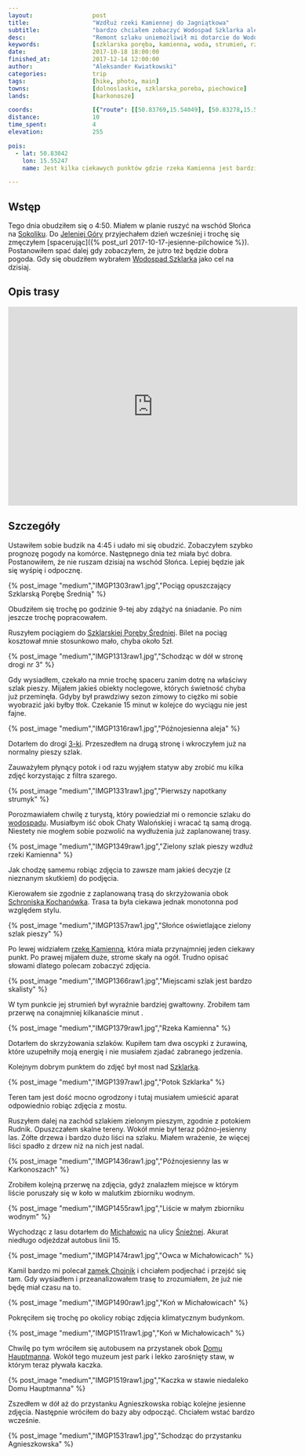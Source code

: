 ```yaml
---
layout:                 post
title:                  "Wzdłuż rzeki Kamiennej do Jagniątkowa"
subtitle:               "bardzo chciałem zobaczyć Wodospad Szklarka ale ostatecznie poćwiczyłem robienie zdjęć płynącej wody na rzece Kamiennej"
desc:                   "Remont szlaku uniemożliwił mi dotarcie do Wodospadu Szklarki. Przeszedłem okolice rzeki Kamiennej aż do Michałowic dzięki czemu udało mi się poćwiczyć robienie zdjęć poruszającej się wodzie. Udało mi się również zrobić kilka ciekawych zdjęć późno-jesiennemu lasu."
keywords:               [szklarska poręba, kamienna, woda, strumień, rzeka, jesień, skały, michałowice, dom hauptmanna, las]
date:                   2017-10-18 18:00:00
finished_at:            2017-12-14 12:00:00
author:                 "Aleksander Kwiatkowski"
categories:             trip
tags:                   [hike, photo, main]
towns:                  [dolnoslaskie, szklarska_poreba, piechowice]
lands:                  [karkonosze]

coords:                 [{"route": [[50.83769,15.54049], [50.83278,15.54598], [50.82861,15.54323], [50.82750,15.54680], [50.83132,15.55787], [50.83476,15.56577], [50.82945,15.58542], [50.83194,15.58654]], "type": "hike"}]
distance:               10
time_spent:             4
elevation:              255  

pois:
  - lat: 50.83042
    lon: 15.55247
    name: Jest kilka ciekawych punktów gdzie rzeka Kamienna jest bardziej rwącą

---
```


[wiki-sokolik]: https://pl.wikipedia.org/wiki/Sokolik
[wiki-jelenia-gora]: https://pl.wikipedia.org/wiki/Jelenia_G%C3%B3ra
[wiki-wodospad-szklarki]: https://pl.wikipedia.org/wiki/Wodospad_Szklarki
[wiki-szklarska-srednia-stacja]: https://pl.wikipedia.org/wiki/Szklarska_Por%C4%99ba_%C5%9Arednia
[wiki-droga-3]: https://pl.wikipedia.org/wiki/Droga_krajowa_nr_3_(Polska)
[wiki-schronisko-kochanowka]: https://pl.wikipedia.org/wiki/Schronisko_PTTK_%E2%80%9EKochan%C3%B3wka%E2%80%9D
[wiki-szklarka-potok]: https://pl.wikipedia.org/wiki/Szklarka_(dop%C5%82yw_Kamiennej)
[wiki-michalowice]: https://pl.wikipedia.org/wiki/Micha%C5%82owice_(Piechowice)
[wiki-sniezna]: https://pl.wikipedia.org/wiki/%C5%9Anie%C5%BCka
[wiki-chojnik-zamek]: https://pl.wikipedia.org/wiki/Zamek_Chojnik
[wiki-dom-hauptmanna]: https://pl.wikipedia.org/wiki/Muzeum_Miejskie_%E2%80%9EDom_Gerharta_Hauptmanna%E2%80%9D
[wiki-kamienna-rzeka]: https://pl.wikipedia.org/wiki/Kamienna_(dop%C5%82yw_Bobru)

Wstęp
-----

Tego dnia obudziłem się o 4:50. Miałem w planie ruszyć na wschód Słońca na
[Sokoliku][wiki-sokolik].
Do [Jeleniej Góry][wiki-jelenia-gora] przyjechałem dzień wcześniej
i trochę się zmęczyłem
[spacerując]({% post_url 2017-10-17-jesienne-pilchowice %}).
Postanowiłem spać dalej gdy zobaczyłem, że jutro też będzie dobra pogoda.
Gdy się obudziłem wybrałem [Wodospad Szklarka][wiki-wodospad-szklarki] jako
cel na dzisiaj.

Opis trasy
----------

<iframe height='405' width='590' frameborder='0' allowtransparency='true' scrolling='no' src='https://www.strava.com/activities/1238738088/embed/cd9ab69be83dde98f33cb1fe79bbac860db6699a'></iframe>

Szczegóły
---------

Ustawiłem sobie budzik na 4:45 i udało mi się obudzić. Zobaczyłem szybko prognozę
pogody na komórce. Następnego dnia też miała być dobra. Postanowiłem, że nie ruszam
dzisiaj na wschód Słońca. Lepiej będzie jak się wyśpię i odpocznę.

{% post_image "medium","IMGP1303raw1.jpg","Pociąg opuszczający Szklarską Porębę Średnią" %}

Obudziłem się trochę po godzinie 9-tej aby zdążyć na śniadanie. Po nim
jeszcze trochę popracowałem.

Ruszyłem pociągiem do [Szklarskiej Poręby Średniej][wiki-szklarska-srednia-stacja].
Bilet na pociąg kosztował mnie stosunkowo mało, chyba około 5zł.

{% post_image "medium","IMGP1313raw1.jpg","Schodząc w dół w stronę drogi nr 3" %}

Gdy wysiadłem, czekało na mnie trochę spaceru zanim dotrę na właściwy szlak pieszy.
Mijałem jakieś obiekty noclegowe, których świetność chyba już przeminęła.
Gdyby był prawdziwy sezon zimowy to ciężko mi sobie wyobrazić jaki byłby tłok.
Czekanie 15 minut w kolejce do wyciągu nie jest fajne.

{% post_image "medium","IMGP1316raw1.jpg","Późnojesienna aleja" %}

Dotarłem do drogi [3-ki][wiki-droga-3]. Przeszedłem na drugą stronę
i wkroczyłem już na normalny pieszy szlak.

Zauważyłem płynący potok i od razu wyjąłem statyw aby zrobić mu kilka zdjęć
korzystając z filtra szarego.

{% post_image "medium","IMGP1331raw1.jpg","Pierwszy napotkany strumyk" %}

Porozmawiałem chwilę z turystą, który powiedział mi o remoncie szlaku
do [wodospadu][wiki-wodospad-szklarki]. Musiałbym iść obok Chaty Walońskiej i
wracać tą samą drogą. Niestety nie mogłem sobie pozwolić na wydłużenia już
zaplanowanej trasy.

{% post_image "medium","IMGP1349raw1.jpg","Zielony szlak pieszy wzdłuż rzeki Kamienna" %}

Jak chodzę samemu robiąc zdjęcia to zawsze mam jakieś decyzje
(z nieznanym skutkiem) do podjęcia.

Kierowałem sie zgodnie z zaplanowaną trasą do skrzyżowania obok
[Schroniska Kochanówka][wiki-schronisko-kochanowka]. Trasa ta była ciekawa jednak
monotonna pod względem stylu.

{% post_image "medium","IMGP1357raw1.jpg","Słońce oświetlające zielony szlak pieszy" %}

Po lewej widziałem [rzekę Kamienną][wiki-kamienna-rzeka], która miała przynajmniej jeden
ciekawy punkt. Po prawej mijałem duże, strome skały na ogół. Trudno opisać słowami
dlatego polecam zobaczyć zdjęcia.

{% post_image "medium","IMGP1366raw1.jpg","Miejscami szlak jest bardzo skalisty" %}

W tym punkcie jej strumień był wyraźnie bardziej gwałtowny. Zrobiłem tam przerwę na
conajmniej kilkanaście minut .

{% post_image "medium","IMGP1379raw1.jpg","Rzeka Kamienna" %}

Dotarłem do skrzyżowania szlaków. Kupiłem tam dwa oscypki z żurawiną, które
uzupełniły moją energię i nie musiałem zjadać zabranego jedzenia.

Kolejnym dobrym punktem do zdjęć był most nad [Szklarką][wiki-szklarka-potok].

{% post_image "medium","IMGP1397raw1.jpg","Potok Szklarka" %}

Teren tam jest dość mocno ogrodzony i tutaj musiałem umieścić aparat odpowiednio
robiąc zdjęcia z mostu.

Ruszyłem dalej na zachód szlakiem zielonym pieszym, zgodnie z potokiem
Rudnik. Opuszczałem skalne tereny. Wokół mnie był teraz
późno-jesienny las. Zółte drzewa i bardzo dużo liści na szlaku.
Miałem wrażenie, że więcej liści spadło z drzew niż na nich jest nadal.

{% post_image "medium","IMGP1436raw1.jpg","Późnojesienny las w Karkonoszach" %}

Zrobiłem kolejną przerwę na zdjęcia, gdyż znalazłem miejsce w którym liście
poruszały się w koło w malutkim zbiorniku wodnym.

{% post_image "medium","IMGP1455raw1.jpg","Liście w małym zbiorniku wodnym" %}

Wychodząc z lasu dotarłem do [Michałowic][wiki-michalowice] na ulicy
[Śnieżnej][wiki-sniezna]. Akurat niedługo odjeżdzał autobus linii 15.

{% post_image "medium","IMGP1474raw1.jpg","Owca w Michałowicach" %}

Kamil bardzo mi polecał [zamek Chojnik][wiki-chojnik-zamek] i
chciałem podjechać i przejść się tam. Gdy wysiadłem i przeanalizowałem
trasę to zrozumiałem, że już nie będę miał czasu na to.

{% post_image "medium","IMGP1490raw1.jpg","Koń w Michałowicach" %}

Pokręciłem się trochę po okolicy robiąc zdjęcia klimatycznym budynkom.

{% post_image "medium","IMGP1511raw1.jpg","Koń w Michałowicach" %}

Chwilę po tym wróciłem się autobusem na przystanek obok
[Domu Hauptmanna][wiki-dom-hauptmanna]. Wokół tego muzeum
jest park i lekko zarośnięty staw, w którym teraz pływała kaczka.

{% post_image "medium","IMGP1519raw1.jpg","Kaczka w stawie niedaleko Domu Hauptmanna" %}

Zszedłem w dół aż do przystanku Agnieszkowska robiąc kolejne jesienne zdjęcia.
Następnie wróciłem do bazy aby odpocząć. Chciałem wstać bardzo wcześnie.

{% post_image "medium","IMGP1531raw1.jpg","Schodząc do przystanku Agnieszkowska" %}
